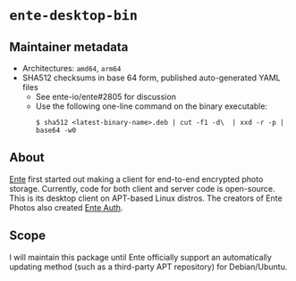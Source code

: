 # `ente-desktop-bin`

## Maintainer metadata
* Architectures: `amd64`, `arm64`
* SHA512 checksums in base 64 form, published auto-generated YAML files
    * See ente-io/ente#2805 for discussion
    * Use the following one-line command on the binary executable:
      ```
      $ sha512 <latest-binary-name>.deb | cut -f1 -d\  | xxd -r -p | base64 -w0
      ```

## About
[Ente](https://ente.io/) first started out making a client for end-to-end
encrypted photo storage.  Currently, code for both client and server code is
open-source.  This is its desktop client on APT-based Linux distros.  The
creators of Ente Photos also created [Ente Auth](https://ente.io/auth/).

## Scope
I will maintain this package until Ente officially support an automatically
updating method (such as a third-party APT repository) for Debian/Ubuntu.

